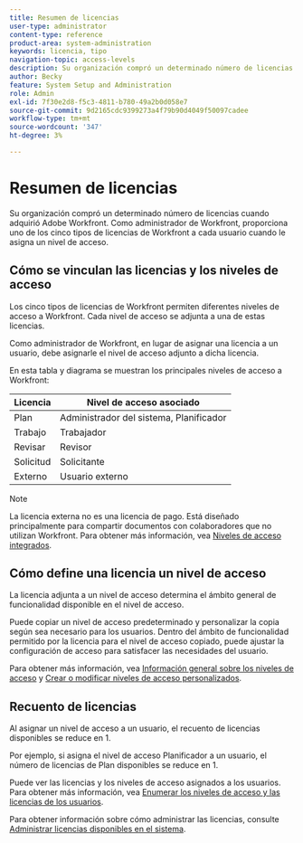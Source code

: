 ```yaml
---
title: Resumen de licencias
user-type: administrator
content-type: reference
product-area: system-administration
keywords: licencia, tipo
navigation-topic: access-levels
description: Su organización compró un determinado número de licencias cuando adquirió Adobe Workfront. Como administrador de Workfront, proporciona uno de los cinco tipos de licencias de Workfront a cada usuario cuando le asigna un nivel de acceso.
author: Becky
feature: System Setup and Administration
role: Admin
exl-id: 7f30e2d8-f5c3-4811-b780-49a2b0d058e7
source-git-commit: 9d2165cdc9399273a4f79b90d4049f50097cadee
workflow-type: tm+mt
source-wordcount: '347'
ht-degree: 3%

---
```


# Resumen de licencias

<!-- Audited: 12/2023 -->

Su organización compró un determinado número de licencias cuando adquirió Adobe Workfront. Como administrador de Workfront, proporciona uno de los cinco tipos de licencias de Workfront a cada usuario cuando le asigna un nivel de acceso.

## Cómo se vinculan las licencias y los niveles de acceso

Los cinco tipos de licencias de Workfront permiten diferentes niveles de acceso a Workfront. Cada nivel de acceso se adjunta a una de estas licencias.

Como administrador de Workfront, en lugar de asignar una licencia a un usuario, debe asignarle el nivel de acceso adjunto a dicha licencia.

En esta tabla y diagrama se muestran los principales niveles de acceso a Workfront:

| Licencia | Nivel de acceso asociado |
|--- |--- |
| Plan | Administrador del sistema, Planificador |
| Trabajo | Trabajador |
| Revisar | Revisor |
| Solicitud | Solicitante |
| Externo | Usuario externo |

>[!NOTE]
>
>La licencia externa no es una licencia de pago. Está diseñado principalmente para compartir documentos con colaboradores que no utilizan Workfront. Para obtener más información, vea [Niveles de acceso integrados](/help/quicksilver/administration-and-setup/add-users/access-levels-and-object-permissions/default-access-levels-in-workfront.md).

## Cómo define una licencia un nivel de acceso

La licencia adjunta a un nivel de acceso determina el ámbito general de funcionalidad disponible en el nivel de acceso.

Puede copiar un nivel de acceso predeterminado y personalizar la copia según sea necesario para los usuarios. Dentro del ámbito de funcionalidad permitido por la licencia para el nivel de acceso copiado, puede ajustar la configuración de acceso para satisfacer las necesidades del usuario.

Para obtener más información, vea [Información general sobre los niveles de acceso](../../../administration-and-setup/add-users/access-levels-and-object-permissions/access-levels-overview.md) y [Crear o modificar niveles de acceso personalizados](../../../administration-and-setup/add-users/configure-and-grant-access/create-modify-access-levels.md).

## Recuento de licencias

Al asignar un nivel de acceso a un usuario, el recuento de licencias disponibles se reduce en 1.

Por ejemplo, si asigna el nivel de acceso Planificador a un usuario, el número de licencias de Plan disponibles se reduce en 1.

Puede ver las licencias y los niveles de acceso asignados a los usuarios. Para obtener más información, vea [Enumerar los niveles de acceso y las licencias de los usuarios](../../../administration-and-setup/add-users/access-levels-and-object-permissions/list-access-levels-and-licenses-for-your-users.md).

Para obtener información sobre cómo administrar las licencias, consulte [Administrar licencias disponibles en el sistema](../../../administration-and-setup/get-started-wf-administration/manage-available-licenses-in-your-system.md).
